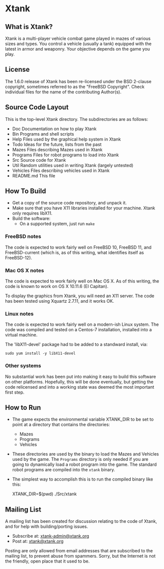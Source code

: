 # Xtank

## What is Xtank?

Xtank is a multi-player vehicle combat game played in mazes of
various sizes and types.  You control a vehicle (usually a tank)
equipped with the latest in armor and weaponry.  Your objective
depends on the game you play.

## License

The 1.6.0 release of Xtank has been re-licensed under the BSD 2-clause
copyright, sometimes referred to as the "FreeBSD Copyright".  Check
individual files for the name of the contributing Author(s).

## Source Code Layout

This is the top-level Xtank directory.  The subdirectories are as follows:

* Doc           Documentation on how to play Xtank
* Bin           Programs and shell scripts
* Help          Files used by the graphical help system in Xtank
* Todo          Ideas for the future, lists from the past
* Mazes         Files describing Mazes used in Xtank
* Programs      Files for robot programs to load into Xtank
* Src           Source code for Xtank
* Util          Random utilities used in writing Xtank (largely untested)
* Vehicles      Files describing vehicles used in Xtank
* README.md     This file

## How To Build

* Get a copy of the source code repository, and unpack it.
* Make sure that you have X11 libraries installed for your
  machine.  Xtank only requires libX11.
* Build the software:
  * On a supported system, just run `make`

### FreeBSD notes

The code is expected to work fairly well on FreeBSD 10, FreeBSD 11,
and FreeBSD-current (which is, as of this writing, what identifies
itself as FreeBSD-12).

### Mac OS X notes

The code is expected to work fairly well on Mac OS X.  As of this
writing, the code is known to work on OS X 10.11.6 (El Capitan).

To display the graphics from Xtank, you will need an X11 server.
The code has been tested using Xquartz 2.7.11, and it works OK.

### Linux notes

The code is expected to work fairly well on a modern-ish Linux
system.  The code was compiled and tested on a Centos-7 installation,
installed into a virtual machine.

The 'libX11-devel' package had to be added to a standward install,
via:

    sudo yum install -y libX11-devel

### Other systems

No substantial work has been put into making it easy to build this
software on other platforms.  Hopefully, this will be done eventually,
but getting the code relicensed and into a working state was deemed
the most important first step.

## How to Run

* The game expects the environmental variable XTANK_DIR to be
  set to point at a directory that contains the directories:
  * Mazes
  * Programs
  * Vehicles

* These directories are used by the binary to load the Mazes
  and Vehicles used by the game.  The `Programs` directory is
  only needed if you are going to dynamically load a robot
  program into the game.  The standard robot programs are
  compiled into the `xtank` binary.
* The simplest way to accomplish this is to run the compiled
  binary like this:

    XTANK_DIR=$(pwd) ./Src/xtank

## Mailing List

A mailing list has been created for discussion relating to the
code of Xtank, and for help with building/porting issues.

* Subscribe at: xtank-admin@xtank.org
* Post at: xtank@xtank.org

Posting are only allowed from email addresses that are subscribed
to the mailing list, to prevent abuse from spammers.  Sorry, but
the Internet is not the friendly, open place that it used to be.
